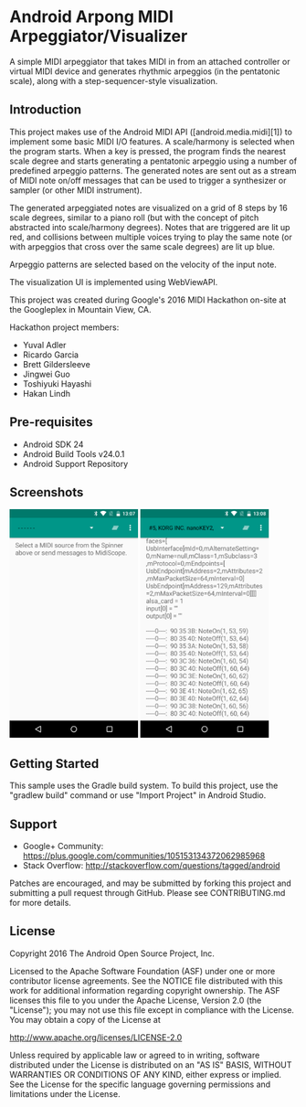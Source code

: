 
Android Arpong MIDI Arpeggiator/Visualizer
==========================================

A simple MIDI arpeggiator that takes MIDI in from an attached controller or virtual MIDI device and generates rhythmic arpeggios (in the pentatonic scale), along with a step-sequencer-style visualization.

Introduction
------------

This project makes use of the Android MIDI API ([android.media.midi][1]) to implement some basic MIDI I/O features. A scale/harmony is selected when the program starts. When a key is pressed, the program finds the nearest scale degree and starts generating a pentatonic arpeggio using a number of predefined arpeggio patterns. The generated notes are sent out as a stream of MIDI note on/off messages that can be used to trigger a synthesizer or sampler (or other MIDI instrument).

The generated arpeggiated notes are visualized on a grid of 8 steps by 16 scale degrees, similar to a piano roll (but with the concept of pitch abstracted into scale/harmony degrees). Notes that are triggered are lit up red, and collisions between multiple voices trying to play the same note (or with arpeggios that cross over the same scale degrees) are lit up blue.

Arpeggio patterns are selected based on the velocity of the input note.

The visualization UI is implemented using WebViewAPI.

This project was created during Google's 2016 MIDI Hackathon on-site at the Googleplex in Mountain View, CA.

Hackathon project members:
- Yuval Adler
- Ricardo Garcia
- Brett Gildersleeve
- Jingwei Guo
- Toshiyuki Hayashi
- Hakan Lindh

Pre-requisites
--------------

- Android SDK 24
- Android Build Tools v24.0.1
- Android Support Repository

Screenshots
-------------

<img src="screenshots/1-main.png" height="400" alt="Screenshot"/> <img src="screenshots/2-signals.png" height="400" alt="Screenshot"/> 

Getting Started
---------------

This sample uses the Gradle build system. To build this project, use the
"gradlew build" command or use "Import Project" in Android Studio.

Support
-------

- Google+ Community: https://plus.google.com/communities/105153134372062985968
- Stack Overflow: http://stackoverflow.com/questions/tagged/android

Patches are encouraged, and may be submitted by forking this project and submitting a pull request through GitHub. Please see CONTRIBUTING.md for more details.

License
-------

Copyright 2016 The Android Open Source Project, Inc.

Licensed to the Apache Software Foundation (ASF) under one or more contributor
license agreements.  See the NOTICE file distributed with this work for
additional information regarding copyright ownership.  The ASF licenses this
file to you under the Apache License, Version 2.0 (the "License"); you may not
use this file except in compliance with the License.  You may obtain a copy of
the License at

http://www.apache.org/licenses/LICENSE-2.0

Unless required by applicable law or agreed to in writing, software
distributed under the License is distributed on an "AS IS" BASIS, WITHOUT
WARRANTIES OR CONDITIONS OF ANY KIND, either express or implied.  See the
License for the specific language governing permissions and limitations under
the License.
